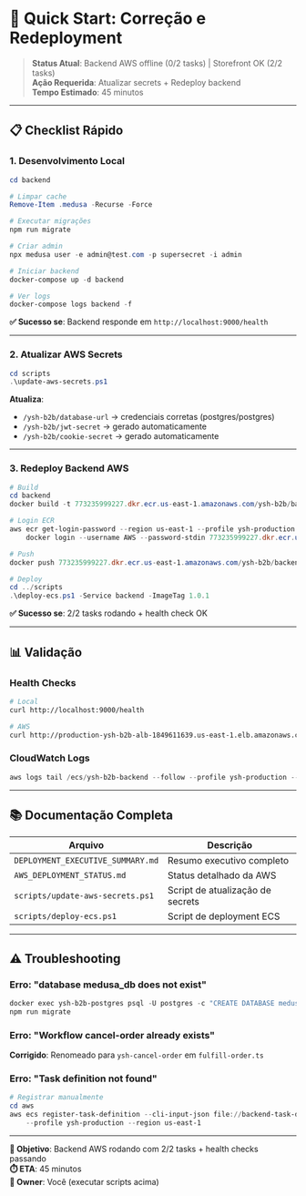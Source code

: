 # 🚀 Quick Start: Correção e Redeployment

> **Status Atual**: Backend AWS offline (0/2 tasks) | Storefront OK (2/2 tasks)  
> **Ação Requerida**: Atualizar secrets + Redeploy backend  
> **Tempo Estimado**: 45 minutos

---

## 📋 Checklist Rápido

### 1. Desenvolvimento Local

```powershell
cd backend

# Limpar cache
Remove-Item .medusa -Recurse -Force

# Executar migrações
npm run migrate

# Criar admin
npx medusa user -e admin@test.com -p supersecret -i admin

# Iniciar backend
docker-compose up -d backend

# Ver logs
docker-compose logs backend -f
```

**✅ Sucesso se**: Backend responde em `http://localhost:9000/health`

---

### 2. Atualizar AWS Secrets

```powershell
cd scripts
.\update-aws-secrets.ps1
```

**Atualiza**:
- `/ysh-b2b/database-url` → credenciais corretas (postgres/postgres)
- `/ysh-b2b/jwt-secret` → gerado automaticamente
- `/ysh-b2b/cookie-secret` → gerado automaticamente

---

### 3. Redeploy Backend AWS

```powershell
# Build
cd backend
docker build -t 773235999227.dkr.ecr.us-east-1.amazonaws.com/ysh-b2b/backend:1.0.1 .

# Login ECR
aws ecr get-login-password --region us-east-1 --profile ysh-production | `
    docker login --username AWS --password-stdin 773235999227.dkr.ecr.us-east-1.amazonaws.com

# Push
docker push 773235999227.dkr.ecr.us-east-1.amazonaws.com/ysh-b2b/backend:1.0.1

# Deploy
cd ../scripts
.\deploy-ecs.ps1 -Service backend -ImageTag 1.0.1
```

**✅ Sucesso se**: 2/2 tasks rodando + health check OK

---

## 📊 Validação

### Health Checks

```bash
# Local
curl http://localhost:9000/health

# AWS
curl http://production-ysh-b2b-alb-1849611639.us-east-1.elb.amazonaws.com/health
```

### CloudWatch Logs

```powershell
aws logs tail /ecs/ysh-b2b-backend --follow --profile ysh-production --region us-east-1
```

---

## 📚 Documentação Completa

| Arquivo | Descrição |
|---------|-----------|
| `DEPLOYMENT_EXECUTIVE_SUMMARY.md` | Resumo executivo completo |
| `AWS_DEPLOYMENT_STATUS.md` | Status detalhado da AWS |
| `scripts/update-aws-secrets.ps1` | Script de atualização de secrets |
| `scripts/deploy-ecs.ps1` | Script de deployment ECS |

---

## ⚠️ Troubleshooting

### Erro: "database medusa_db does not exist"

```powershell
docker exec ysh-b2b-postgres psql -U postgres -c "CREATE DATABASE medusa_db;"
npm run migrate
```

### Erro: "Workflow cancel-order already exists"

**Corrigido**: Renomeado para `ysh-cancel-order` em `fulfill-order.ts`

### Erro: "Task definition not found"

```powershell
# Registrar manualmente
cd aws
aws ecs register-task-definition --cli-input-json file://backend-task-definition.json `
    --profile ysh-production --region us-east-1
```

---

**🎯 Objetivo**: Backend AWS rodando com 2/2 tasks + health checks passando  
**⏱️ ETA**: 45 minutos  
**👤 Owner**: Você (executar scripts acima)
